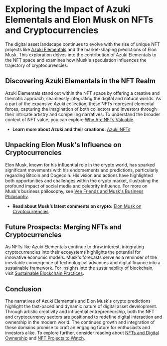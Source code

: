 # Exploring the Impact of Azuki Elementals and Elon Musk on NFTs and Cryptocurrencies

The digital asset landscape continues to evolve with the rise of unique NFT projects like [Azuki Elementals](https://www.azuki.com/) and the market-shaping predictions of Elon Musk. This exploration delves into the contribution of Azuki Elementals to the NFT space and examines how Musk's speculation influences the trajectory of cryptocurrencies.

## Discovering Azuki Elementals in the NFT Realm

Azuki Elementals stand out within the NFT space by offering a creative and thematic approach, seamlessly integrating the digital and natural worlds. As a part of the expansive Azuki collection, these NFTs represent elemental forces, capturing the imagination of both collectors and investors through their intricate artistry and compelling narratives. To understand the broader context of NFT value, you can explore [Why Are NFTs Valuable](https://www.license-token.com/wiki/why-are-nf-ts-valuable).

- **Learn more about Azuki and their creations:** [Azuki NFTs](https://www.azuki.com/elementals)

## Unpacking Elon Musk's Influence on Cryptocurrencies

Elon Musk, known for his influential role in the crypto world, has sparked significant movements with his endorsements and predictions, particularly regarding Bitcoin and Dogecoin. His vision and actions have highlighted both opportunities and challenges within the crypto market, illustrating the profound impact of social media and celebrity influence. For more on Musk's business philosophy, see [Vee Friends and Musk's Business Philosophy](https://www.license-token.com/wiki/vee-friends-and-musk-s-business-philosophy).

- **Read about Musk’s latest comments on crypto:** [Elon Musk on Cryptocurrencies](https://twitter.com/elonmusk)

## Future Prospects: Merging NFTs and Cryptocurrencies

As NFTs like Azuki Elementals continue to draw interest, integrating cryptocurrencies into their ecosystems highlights the potential for innovative economic models. Musk's forecasts serve as a reminder of the inevitable convergence of technological advances and digital finance into a sustainable framework. For insights into the sustainability of blockchain, visit [Sustainable Blockchain Practices](https://www.license-token.com/wiki/sustainable-blockchain-practices).

## Conclusion

The narratives of Azuki Elementals and Elon Musk's crypto predictions highlight the fast-paced and dynamic nature of digital asset development. Through artistic creativity and influential entrepreneurship, both the NFT and cryptocurrency sectors are positioned to redefine digital interaction and ownership in the modern world. The continued growth and integration of these domains promise to craft an engaging future for enthusiasts and investors alike. To explore further, consider reading about [NFTs and Digital Ownership](https://www.license-token.com/wiki/nf-ts-and-digital-ownership) and [NFT Projects to Watch](https://www.license-token.com/wiki/nft-projects-to-watch).